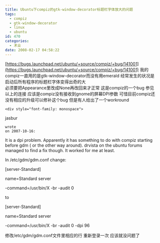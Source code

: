 ```yaml
---
title: Ubuntu下compiz的gtk-window-decorator标题栏字体放大的问题
tags:
  - compiz
  - gtk-window-decorator
  - linux
  - ubuntu
id: 470
categories:
  - 术业
date: 2008-02-17 04:58:22
---
```


[https://bugs.launchpad.net/ubuntu/+source/compiz/+bug/141001](https://bugs.launchpad.net/ubuntu/+source/compiz/+bug/141001)
我的compiz一直用的是gtk-window-decorator而没有用emerald
经常发生的状况是启动后所有程序的标题栏字体变得出奇的大  
必须要把Appearance里改成None再改回来才正常
这是compiz的一个bug  参见以上的连接 
应该是compiz没有接收到gnome的屏幕DPI参数
可惜目前compiz还没有相应的升级可以修补这个bug
但是有人给出了一个workround
<div class="boardCommentBody">

    <div style="font-family: monospace">

jasbur

    wrote
    on 2007-10-16:
It
is a dpi problem. Apparently it has something to do with compiz
starting before gdm ( or the other way around). drvista on the ubuntu
forums managed to find a fix though. It worked for me at least.

In /etc/gdm/gdm.conf change:

[server-Standard]

name=Standard server

-command=/usr/bin/X -br -audit 0

to

[server-Standard]

name=Standard server

-command=/usr/bin/X -br -audit 0 -dpi 96
</div>

  </div> 修改/etc/gdm/gdm.conf文件里相应的行 重新登录一次 应该就没问题了